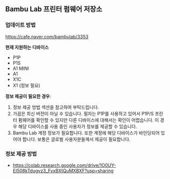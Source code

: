 ## Bambu Lab 프린터 펌웨어 저장소

### 업데이트 방법
https://cafe.naver.com/bambulab/3353

**현재 지원하는 디바이스**
- P1P
- P1S
- A1 MINI
- A1
- X1C
- X1 (정보 필요)

**정보 제공이 필요한 경우**:

1. 정보 제공 방법 섹션을 참고하여 부탁드립니다.
2. 가끔은 최신 버전이 아닐 수 있습니다. 필자는 P1P를 사용하고 있어서 P1P/S 프린터 펌웨어를 확인할 수 있지만 다른 디바이스에 대해서는 확인이 어렵습니다. 이 경우 해당 디바이스를 사용 중인 사용자가 정보를 제공할 수 있습니다.
2. Bambu Lab 계정 정보가 필요합니다. 또한 계정에 해당 디바이스가 바인딩되어 있어야 합니다. 보통은 글로벌 사용자분들께서 제공이 필요합니다.

### 정보 제공 방법
- https://colab.research.google.com/drive/1O0UY-EI508kTdugvz3_FvxBXtQuMXBXF?usp=sharing

